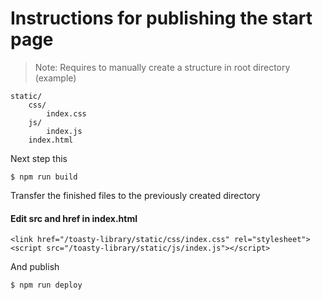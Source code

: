 # Instructions for publishing the start page

> Note: Requires to manually create a structure in root directory (example)

```
static/
    сss/
        index.css
    js/
        index.js
    index.html
```

Next step this 

```
$ npm run build
```
Transfer the finished files to the previously created directory
#### Edit src and href in index.html
```
<link href="/toasty-library/static/css/index.css" rel="stylesheet">
<script src="/toasty-library/static/js/index.js"></script>
```
And publish

```
$ npm run deploy
```
